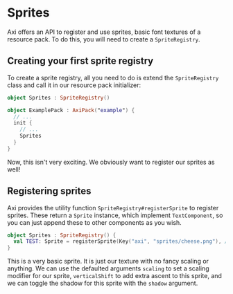 # Sprites

Axi offers an API to register and use sprites, basic font
textures of a resource pack. To do this, you will need to
create a `SpriteRegistry`.

## Creating your first sprite registry

To create a sprite registry, all you need to do is extend
the `SpriteRegistry` class and call it in our resource pack
initializer:

```kt
object Sprites : SpriteRegistry()

object ExamplePack : AxiPack("example") {
  // ...
  init {
    // ...
    Sprites
  }
}
```

Now, this isn't very exciting. We obviously want to register
our sprites as well!

## Registering sprites

Axi provides the utility function
`SpriteRegistry#registerSprite` to register sprites. These
return a `Sprite` instance, which implement `TextComponent`,
so you can just append these to other components as you
wish.

```kt
object Sprites : SpriteRegistry() {
  val TEST: Sprite = registerSprite(Key("axi", "sprites/cheese.png"), /* AxiPack */)
}
```

This is a very basic sprite. It is just our texture with no
fancy scaling or anything. We can use the defaulted
arguments `scaling` to set a scaling modifier for our sprite,
`verticalShift` to add extra ascent to this sprite, and we
can toggle the shadow for this sprite with the `shadow`
argument.
